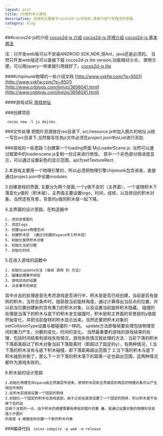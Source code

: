 ```yaml
---
layout: post
title: h5搭积木小游戏
description: 该游戏主要基于cocos2d-js开发的,简单介绍下写程序的思路.
category: blog
---
```

###cocos2d-js的介绍
[cocos2d-js 介绍](https://github.com/chukong/cocos-docs/blob/master/manual/framework/cocos2d-js/1-about-cocos2d-js/1-1-a-brief-history/zh.md)
[cocos2d-js 环境介绍](https://github.com/chukong/cocos-docs/blob/master/manual/framework/cocos2d-js/2-working-environment-and-workflow/2-2-cross-native-browser-game-with-cocos-console/zh.md)
[cocos2d-js 基本用法](https://github.com/chukong/cocos-docs/tree/master/manual/framework/cocos2d-js)

注：只开发web版可以不安装ANDROID SDK,NDK,但Ant，java还是必须的。
    当然只开发web版还可以直接下载 cocos2d-js lite version,功能相对少点，
    使用方便，可以用jquery一样直接引用就好了。[cocos2d-js lite](https://github.com/chukong/cocos-docs/blob/master/manual/framework/cocos2d-js/2-working-environment-and-workflow/2-1-cocos2d-js-lite-workflow/zh.md)

####chipmunk物理的一些介绍文档 
[http://www.yxkfw.com/?p=9501](http://www.yxkfw.com/?p=9501)
[http://www.cnblogs.com/linn/p/3656041.html](http://www.cnblogs.com/linn/p/3656041.html)

####游戏试玩
[游戏地址](http://wsw.github.io/minigame/game/djm/html5/index.html)

###创建项目
<pre><code> cocos new -l js dajimu </code></pre>

###文件处理
把图片资源放在res目录下, src/resource.js中加入图片的地址.js统一写在src目录下,当然每写任务js文件必须在project.json中jsList进行添加.

###游戏的一些思路
1.创建第一个loading界面 MyLoaderScene.js. 当然可以通过框架中的loaderscene.js复制一份过来进行修改。 其中一个彩色部分按进度显示，可以通过设置彩色的显示范围，api为setTextureRect.

2.本游戏主要用一个物理引擎的，所以必须把物理引擎chipmunk包含进来，直接通过project.json中设置modules

3.创建游戏的界面, 主要分为两个层面,一个y值不变的（主界面），一个是随积木下落变化y值的（积木层），主界面主要设置logo，时间，成绩，以及转动的积木对象，当然还有背景，背景的y值同积木层一起下降。

4.主界面的设计思路，在构造器中

    1. 添加背景图片
    2. 添加logo
    3. 创建space物理空间
    4. 创建积木层 （通过3创建的space传入积木层）
    5. 初始化旋转积木对象
    6. 初始化当前分数
    7. 初始化时间

5.在进入游戏的函数中

    1. 初始化update方法 (每帧 调用 的 方法)
    2. 碰撞处理事件绑定
    3. 游戏状态的设置
    4. 点击事件的绑定

其中点击的处理是首先考虑游戏是否进行中，积木层是否已经创建，当前是否有旋转的积木，当符合条件时，就获取当前旋转角度，通过计算得出当前点的位置，并以前当位置创建新的含有重力的积木对象，以及设置当前旋转积木隐藏。
碰撞的处理是当落下的积木与底下的积木发生碰撞时，积木层和主界面的背景层的y值就开始变化，并把当前旋转的积木显示出来。当然还要把积木对象的setCollisionType设置与被碰撞的一样的。
update方法即每帧要处理包括物理空间的重力产生，分数的变化，时间的变化。
当然最重要的游戏的游戏结束的处理，包括时间结束和游戏失败情况，游戏失败情况我处理的方法：当前下落的积木下落距离超过了积木对象当前下落距离时（即超过了固定的y），有两种情况，1.当下落的积木没有与底下积木碰撞，即下落距离超出范围了 2.当下落的积木与底下积木碰到并倒了，那么下一次下落的积木落下的距离一定也超出范围，这两种情况都作为游戏失败的。

6.积木层的设计思路

    1.初始化物理空间space由主界面层传进来，使得积木层和主界面层的两层的物理对象可以产生相互作用的 
    2.在积木层底部设置一个固定的刚体
    3.初始化一个固定的积木在游戏底部，由于之前在底部设置了一个固定的刚体，所以积木是不会掉下去的这
    边有个注意的一点，由于积木的搭建需要有两张的图片的重 叠，就通过设置对象的物理形状高度小于图片
    的高度 4.根据坐标创建一个新的积木对象
        
###编译代码
<code> cocos compile -p web -m release </code>